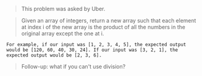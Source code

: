 > This problem was asked by Uber.

> Given an array of integers, return a new array such that each element at index i of the new array is the product of all the numbers in the original array except the one at i.
```
For example, if our input was [1, 2, 3, 4, 5], the expected output would be [120, 60, 40, 30, 24]. If our input was [3, 2, 1], the expected output would be [2, 3, 6].
```
> Follow-up: what if you can't use division?